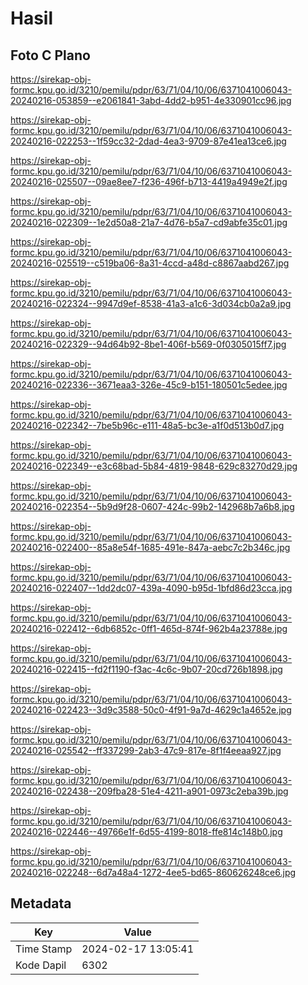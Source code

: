# Hasil

## Foto C Plano

https://sirekap-obj-formc.kpu.go.id/3210/pemilu/pdpr/63/71/04/10/06/6371041006043-20240216-053859--e2061841-3abd-4dd2-b951-4e330901cc96.jpg

https://sirekap-obj-formc.kpu.go.id/3210/pemilu/pdpr/63/71/04/10/06/6371041006043-20240216-022253--1f59cc32-2dad-4ea3-9709-87e41ea13ce6.jpg

https://sirekap-obj-formc.kpu.go.id/3210/pemilu/pdpr/63/71/04/10/06/6371041006043-20240216-025507--09ae8ee7-f236-496f-b713-4419a4949e2f.jpg

https://sirekap-obj-formc.kpu.go.id/3210/pemilu/pdpr/63/71/04/10/06/6371041006043-20240216-022309--1e2d50a8-21a7-4d76-b5a7-cd9abfe35c01.jpg

https://sirekap-obj-formc.kpu.go.id/3210/pemilu/pdpr/63/71/04/10/06/6371041006043-20240216-025519--c519ba06-8a31-4ccd-a48d-c8867aabd267.jpg

https://sirekap-obj-formc.kpu.go.id/3210/pemilu/pdpr/63/71/04/10/06/6371041006043-20240216-022324--9947d9ef-8538-41a3-a1c6-3d034cb0a2a9.jpg

https://sirekap-obj-formc.kpu.go.id/3210/pemilu/pdpr/63/71/04/10/06/6371041006043-20240216-022329--94d64b92-8be1-406f-b569-0f0305015ff7.jpg

https://sirekap-obj-formc.kpu.go.id/3210/pemilu/pdpr/63/71/04/10/06/6371041006043-20240216-022336--3671eaa3-326e-45c9-b151-180501c5edee.jpg

https://sirekap-obj-formc.kpu.go.id/3210/pemilu/pdpr/63/71/04/10/06/6371041006043-20240216-022342--7be5b96c-e111-48a5-bc3e-a1f0d513b0d7.jpg

https://sirekap-obj-formc.kpu.go.id/3210/pemilu/pdpr/63/71/04/10/06/6371041006043-20240216-022349--e3c68bad-5b84-4819-9848-629c83270d29.jpg

https://sirekap-obj-formc.kpu.go.id/3210/pemilu/pdpr/63/71/04/10/06/6371041006043-20240216-022354--5b9d9f28-0607-424c-99b2-142968b7a6b8.jpg

https://sirekap-obj-formc.kpu.go.id/3210/pemilu/pdpr/63/71/04/10/06/6371041006043-20240216-022400--85a8e54f-1685-491e-847a-aebc7c2b346c.jpg

https://sirekap-obj-formc.kpu.go.id/3210/pemilu/pdpr/63/71/04/10/06/6371041006043-20240216-022407--1dd2dc07-439a-4090-b95d-1bfd86d23cca.jpg

https://sirekap-obj-formc.kpu.go.id/3210/pemilu/pdpr/63/71/04/10/06/6371041006043-20240216-022412--6db6852c-0ff1-465d-874f-962b4a23788e.jpg

https://sirekap-obj-formc.kpu.go.id/3210/pemilu/pdpr/63/71/04/10/06/6371041006043-20240216-022415--fd2f1190-f3ac-4c6c-9b07-20cd726b1898.jpg

https://sirekap-obj-formc.kpu.go.id/3210/pemilu/pdpr/63/71/04/10/06/6371041006043-20240216-022423--3d9c3588-50c0-4f91-9a7d-4629c1a4652e.jpg

https://sirekap-obj-formc.kpu.go.id/3210/pemilu/pdpr/63/71/04/10/06/6371041006043-20240216-025542--ff337299-2ab3-47c9-817e-8f1f4eeaa927.jpg

https://sirekap-obj-formc.kpu.go.id/3210/pemilu/pdpr/63/71/04/10/06/6371041006043-20240216-022438--209fba28-51e4-4211-a901-0973c2eba39b.jpg

https://sirekap-obj-formc.kpu.go.id/3210/pemilu/pdpr/63/71/04/10/06/6371041006043-20240216-022446--49766e1f-6d55-4199-8018-ffe814c148b0.jpg

https://sirekap-obj-formc.kpu.go.id/3210/pemilu/pdpr/63/71/04/10/06/6371041006043-20240216-022248--6d7a48a4-1272-4ee5-bd65-860626248ce6.jpg


## Metadata

| Key        | Value               |
| ---------- | ------------------- |
| Time Stamp | 2024-02-17 13:05:41 |
| Kode Dapil | 6302                |



